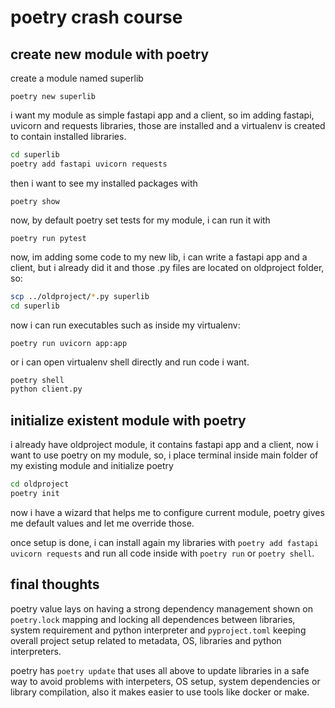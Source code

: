 # poetry crash course

## create new module with poetry

create a module named superlib

`poetry new superlib`

i want my module as simple fastapi app and a client, so im adding fastapi, uvicorn and requests libraries, those are installed and a virtualenv is created to contain installed libraries.

```bash
cd superlib
poetry add fastapi uvicorn requests
```

then i want to see my installed packages with

`poetry show`

now, by default poetry set tests for my module, i can run it with

`poetry run pytest`

now, im adding some code to my new lib, i can write a fastapi app and a client, but i already did it and those .py  files are located on oldproject folder, so:

```bash
scp ../oldproject/*.py superlib
cd superlib
```

now i can run executables such as inside my virtualenv:

`poetry run uvicorn app:app`

or i can open virtualenv shell directly and run code i want.

```bash
poetry shell
python client.py
```



## initialize existent module with poetry

i already have oldproject module, it contains fastapi app and a client, now i want to use poetry on my module, so, i place terminal inside main folder of my existing module and initialize poetry

```bash
cd oldproject
poetry init
```

now i have a wizard that helps me to configure current module, poetry gives me default values and let me override those.

once setup is done, i can install again my libraries with `poetry add fastapi uvicorn requests` and run all code inside with `poetry run` or `poetry shell`.

## final thoughts

poetry value lays on having a strong dependency management shown on `poetry.lock` mapping and locking all dependences between libraries, system requirement and python interpreter and `pyproject.toml` keeping overall project setup related to metadata, OS, libraries and python interpreters.

poetry has `poetry update` that uses all above to update libraries in a safe way to avoid problems with interpeters, OS setup, system dependencies or library compilation, also it makes easier to use tools like docker or make.
